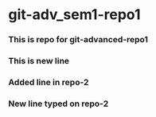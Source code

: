 # git-adv_sem1-repo1

### This is repo for git-advanced-repo1

### This is new line

### Added line in repo-2

### New line typed on repo-2
